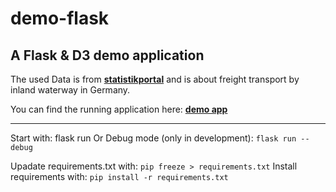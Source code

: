 # demo-flask

## A Flask &amp; D3 demo application

The used Data is from **[statistikportal](https://www.statistikportal.de/de/veroeffentlichungen/open-data-schiffsverkehr)** and is about freight transport by inland waterway in Germany.


You can find the running application here: **[demo app](https://sandra-strack.eu/demo)**


____________________________________________________________________________________________



Start with: flask run
Or Debug mode (only in development): `flask run --debug`  


Upadate requirements.txt with: `pip freeze > requirements.txt`
Install requirements with: `pip install -r requirements.txt`

